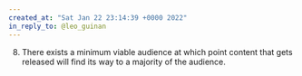 ```yaml
---
created_at: "Sat Jan 22 23:14:39 +0000 2022"
in_reply_to: @leo_guinan
---
```


8. There exists a minimum viable audience at which point content that gets released will find its way to a majority of the audience.
